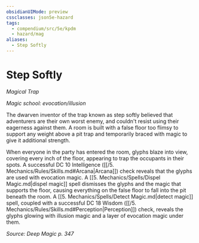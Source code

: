 ```yaml
---
obsidianUIMode: preview
cssclasses: json5e-hazard
tags:
  - compendium/src/5e/kpdm
  - hazard/mag
aliases:
  - Step Softly
---
```

# Step Softly
*Magical Trap*  

*Magic school: evocation/illusion*

The dwarven inventor of the trap known as step softly believed that adventurers are their own worst enemy, and couldn't resist using their eagerness against them. A room is built with a false floor too flimsy to support any weight above a pit trap and temporarily braced with magic to give it additional strength.

When everyone in the party has entered the room, glyphs blaze into view, covering every inch of the floor, appearing to trap the occupants in their spots. A successful DC 10 Intelligence ([[/5. Mechanics/Rules/Skills.md#Arcana\|Arcana]]) check reveals that the glyphs are used with evocation magic. A [[5. Mechanics/Spells/Dispel Magic.md\|dispel magic]] spell dismisses the glyphs and the magic that supports the floor, causing everything on the false floor to fall into the pit beneath the room. A [[5. Mechanics/Spells/Detect Magic.md\|detect magic]] spell, coupled with a successful DC 18 Wisdom ([[/5. Mechanics/Rules/Skills.md#Perception\|Perception]]) check, reveals the glyphs glowing with illusion magic and a layer of evocation magic under them.

*Source: Deep Magic p. 347*
